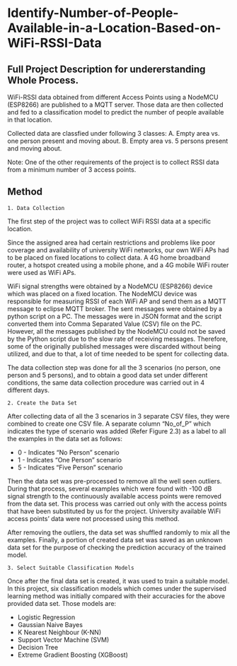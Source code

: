 # Identify-Number-of-People-Available-in-a-Location-Based-on-WiFi-RSSI-Data

## Full Project Description for undererstanding Whole Process.

WiFi-RSSI data obtained from different Access Points using a NodeMCU (ESP8266) are published to a MQTT server.
Those data are then collected and fed to a classification model to predict the number of people available in that location.

Collected data are classfied under following 3 classes:
  A. Empty area vs. one person present and moving about.
  B. Empty area vs. 5 persons present and moving about.

Note: 
One of the other requirements of the project is to collect RSSI data from a minimum number of 3 access points.

## Method

	1. Data Collection

The first step of the project was to collect WiFi RSSI data at a specific location.

Since the assigned area had certain restrictions and problems like poor coverage and availability of university WiFi networks, our own WiFi APs had to be placed on fixed locations to collect data. A 4G home broadband router, a hotspot created using a mobile phone, and a 4G mobile WiFi router were used as WiFi APs.

WiFi signal strengths were obtained by a NodeMCU (ESP8266) device which was placed on a fixed location. The NodeMCU device was responsible for measuring RSSI of each WiFi AP and send them as a MQTT message to eclipse MQTT broker. The sent messages were obtained by a python script on a PC. The messages were in JSON format and the script converted them into Comma Separated Value (CSV) file on the PC. However, all the messages published by the NodeMCU could not be saved by the Python script due to the slow rate of receiving messages. Therefore, some of the originally published messages were discarded without being utilized, and due to that, a lot of time needed to be spent for collecting data.

The data collection step was done for all the 3 scenarios (no person, one person and 5 persons), and to obtain a good data set under different conditions, the same data collection procedure was carried out in 4 different days.

	2. Create the Data Set
	
After collecting data of all the 3 scenarios in 3 separate CSV files, they were combined to create one CSV file. A separate column “No_of_P” which indicates the type of scenario was added (Refer Figure 2.3) as a label to all the examples in the data set as follows:

* 0 - Indicates “No Person” scenario
* 1 - Indicates “One Person” scenario
* 5 - Indicates “Five Person” scenario

Then the data set was pre-processed to remove all the well seen outliers. During that process, several examples which were found with -100 dB signal strength to the continuously available access points were removed from the data set. This process was carried out only with the access points that have been substituted by us for the project. University available WiFi access points’ data were not processed using this method.

After removing the outliers, the data set was shuffled randomly to mix all the examples. Finally, a portion of created data set was saved as an unknown data set for the purpose of checking the prediction accuracy of the trained model.

	3. Select Suitable Classification Models
Once after the final data set is created, it was used to train a suitable model. In this project, six classification models which comes under the supervised learning method was initially compared with their accuracies for the above provided data set. Those models are:

 * Logistic Regression
 * Gaussian Naive Bayes
 * K Nearest Neighbour (K-NN)
 * Support Vector Machine (SVM)
 * Decision Tree
 * Extreme Gradient Boosting (XGBoost)
 
